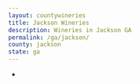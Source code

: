 ```yaml
---
layout: countywineries
title: Jackson Wineries
description: Wineries in Jackson GA
permalink: /ga/jackson/
county: jackson
state: ga
---
```

-
